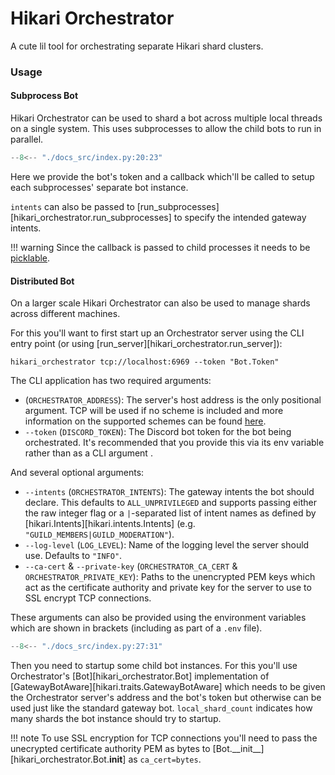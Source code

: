 <!-- # Home -->
# Hikari Orchestrator

A cute lil tool for orchestrating separate Hikari shard clusters.

### Usage

#### Subprocess Bot

Hikari Orchestrator can be used to shard a bot across multiple local threads on
a single system. This uses subprocesses to allow the child bots to run in
parallel.

```py
--8<-- "./docs_src/index.py:20:23"
```

Here we provide the bot's token and a callback which'll be called to setup each
subprocesses' separate bot instance.

`intents` can also be passed to [run_subprocesses][hikari_orchestrator.run_subprocesses]
to specify the intended gateway intents.

!!! warning
    Since the callback is passed to child processes it needs to be
    [picklable](https://docs.python.org/3/library/pickle.html#what-can-be-pickled-and-unpickled).

#### Distributed Bot

On a larger scale Hikari Orchestrator can also be used to manage shards across
different machines.

For this you'll want to first start up an Orchestrator server using the CLI
entry point (or using [run_server][hikari_orchestrator.run_server]):

```shell
hikari_orchestrator tcp://localhost:6969 --token "Bot.Token"
```

The CLI application has two required arguments:

- (`ORCHESTRATOR_ADDRESS`): The server's host address is the only positional
  argument. TCP will be used if no scheme is included and more information on
  the supported schemes can be found
  [here](https://github.com/grpc/grpc/blob/master/doc/naming.md).
- `--token` (`DISCORD_TOKEN`): The Discord bot token for the bot being
  orchestrated. It's recommended that you provide this via its env variable
  rather than as a CLI argument .

And several optional arguments:

- `--intents` (`ORCHESTRATOR_INTENTS`): The gateway intents the bot should
  declare. This defaults to `ALL_UNPRIVILEGED` and supports passing either the
  raw integer flag or a `|`-separated list of intent names as defined by
  [hikari.Intents][hikari.intents.Intents] (e.g. `"GUILD_MEMBERS|GUILD_MODERATION"`).
- `--log-level` (`LOG_LEVEL`): Name of the logging level the server should use.
  Defaults to `"INFO"`.
- `--ca-cert` & `--private-key` (`ORCHESTRATOR_CA_CERT` & `ORCHESTRATOR_PRIVATE_KEY`):
  Paths to the unencrypted PEM keys which act as the certificate authority and
  private key for the server to use to SSL encrypt TCP connections.

These arguments can also be provided using the environment variables which are
shown in brackets (including as part of a `.env` file).

```py
--8<-- "./docs_src/index.py:27:31"
```

Then you need to startup some child bot instances. For this you'll use
Orchestrator's [Bot][hikari_orchestrator.Bot] implementation of
[GatewayBotAware][hikari.traits.GatewayBotAware] which needs to be given the
Orchestrator server's address and the bot's token but otherwise can be used
just like the standard gateway bot. `local_shard_count` indicates how many
shards the bot instance should try to startup.

!!! note
    To use SSL encryption for TCP connections you'll need to pass the
    unecrypted certificate authority PEM as bytes to
    [Bot.\_\_init\_\_][hikari_orchestrator.Bot.__init__] as `ca_cert=bytes`.
